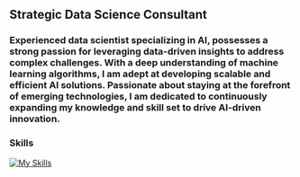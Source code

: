 ## Strategic Data Science Consultant

### Experienced data scientist specializing in AI, possesses a strong passion for leveraging data-driven insights to address complex challenges. With a deep understanding of machine learning algorithms, I am adept at developing scalable and efficient AI solutions. Passionate about staying at the forefront of emerging technologies, I am dedicated to continuously expanding my knowledge and skill set to drive AI-driven innovation.

### Skills
[![My Skills](https://skillicons.dev/icons?i=py,mysql,matlab,sklearn,tensorflow,vscode)](https://skillicons.dev)


<!--
**MMittels/MMittels** is a ✨ _special_ ✨ repository because its `README.md` (this file) appears on your GitHub profile.

Here are some ideas to get you started:

- 🔭 I’m currently working on ...
- 🌱 I’m currently learning ...
- 👯 I’m looking to collaborate on ...
- 🤔 I’m looking for help with ...
- 💬 Ask me about ...
- 📫 How to reach me: ...
- 😄 Pronouns: ...
- ⚡ Fun fact: ...
-->
